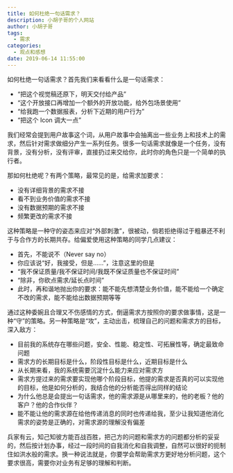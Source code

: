 ```yaml
---
title: 如何杜绝一句话需求？
description: 小胡子哥的个人网站
author: 小胡子哥
tags:
  - 需求
categories:
  - 观点和感想
date: 2019-06-14 11:55:00
---
```

如何杜绝一句话需求？首先我们来看看什么是一句话需求：

- “把这个视觉稿还原下，明天交付给产品”
- “这个开放接口再增加一个额外的开放功能，给外包场景使用”
- “给我跑一个数据报表，分析下近期的用户行为”
- “把这个 Icon 调大一点”

我们经常会提到用户故事这个词，从用户故事中会抽离出一些业务上和技术上的需求，然后针对需求做细分产生一系列任务。很多一句话需求就像是一个任务，没有背景，没有分析，没有评审，直接扔过来交给你，此时你的角色只是一个简单的执行者。

那如何杜绝呢？有两个策略，最常见的是，给需求加要求：

- 没有详细背景的需求不接
- 看不到业务价值的需求不接
- 没有数据预期的需求不接
- 频繁更改的需求不接

这种策略是一种守的姿态来应对“外部刺激”，很被动，倘若拒绝得过于粗暴还不利于与合作方的长期共存。给偏爱使用这种策略的同学几点建议：

- 首先，不能说不（Never say no）
- 你应该说“好，我接受，但是……”，注意这里的但是
- “我不保证质量/我不保证时间/我既不保证质量也不保证时间”
- “除非，你砍点需求/延长点时间”
- 此时，再和谐地抛出你的要求：能不能先想清楚业务价值，能不能给一个确定不改的需求，能不能给出数据预期等等

通过这种委婉且合理又不伤感情的方式，倒逼需求方按照你的要求做事情，这是一种“守”的策略。另一种策略是“攻”，主动出击，梳理自己的问题和需求方的目标，深入敌方：

- 目前我的系统存在哪些问题，安全、性能、稳定性、可拓展性等，确定最致命问题
- 需求方的长期目标是什么，阶段性目标是什么，近期目标是什么
- 从长期来看，我的系统需要沉淀什么能力来应对需求方
- 需求方提过来的需求要实现他哪个阶段目标，他提的需求是否真的可以实现他的目标，他是如何分析的，我结合他的分析能否得出同样的结论
- 为什么他总是会提出一句话需求，他的需求源是从哪里来的，他的老板？他的客户？他的合作伙伴？
- 能不能让他的需求源在给他传递消息的同时也传递给我，至少让我知道他消化需求的姿势是正确的，对需求源的理解没有偏差

兵家有云，知己知彼方能百战百胜，把己方的问题和需求方的问题都分析的妥妥的，然后按计划办事，经过一段时间的自我消化和自我调整，自然可以很好的扼制住如洪水般的需求。换一种说法就是，你要学会帮助需求方更好地分析问题，这个要求很高，需要你对业务有足够的理解和判断。